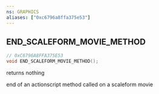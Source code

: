 ```yaml
---
ns: GRAPHICS
aliases: ["0xc6796a8ffa375e53"]
---
```

## END_SCALEFORM_MOVIE_METHOD

```c
// 0xC6796A8FFA375E53
void END_SCALEFORM_MOVIE_METHOD();
```

returns nothing

end of an actionscript method called on a scaleform movie

